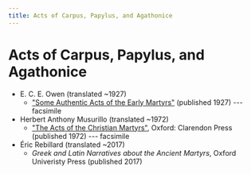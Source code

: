 ```yaml
---
title: Acts of Carpus, Papylus, and Agathonice
---
```


# Acts of Carpus, Papylus, and Agathonice

* E. C. E. Owen (translated ~1927)
  * ["Some Authentic Acts of the Early Martyrs"](someauthenticactsoftheearlymartyrs.html) (published 1927) --- facsimile
* Herbert Anthony Musurillo (translated ~1972)
  * ["The Acts of the Christian Martyrs"](https://www.scribd.com/document/249295097/Musurillo-Acts-of-the-Christian-Martyrs), Oxford: Clarendon Press (published 1972) --- facsimile
* Éric Rebillard (translated ~2017)
  * *Greek and Latin Narratives about the Ancient Martyrs*, Oxford Univeristy Press (published 2017)
